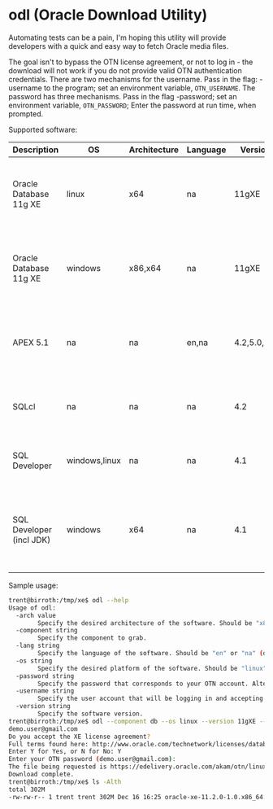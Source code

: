 # odl (Oracle Download Utility)

Automating tests can be a pain, I'm hoping this utility will provide developers with a quick and easy way to fetch Oracle media files.

The goal isn't to bypass the OTN license agreement, or not to log in - the download will not work if you do not provide valid OTN authentication credentials. There are two mechanisms for the username. Pass in the flag: -username <username> to the program; set an environment variable, `OTN_USERNAME`. The password has three mechanisms. Pass in the flag -password; set an environment variable, `OTN_PASSWORD`; Enter the password at run time, when prompted.

Supported software:

| Description              | OS            | Architecture | Language | Version     | Arguments |
|---                       | ---           | ---          | ---      | ---         | ---       |
| Oracle Database 11g XE   | linux         | x64          | na       | 11gXE       | --component db --os linux --version 11gXE --arch x64 |
| Oracle Database 11g XE   | windows       | x86,x64      | na       | 11gXE       | --component db --os windows --version 11gXE --arch x86 |
| APEX 5.1                 | na            | na           | en,na    | 4.2,5.0,5.1 | --component apex --os na --version 5.1 --arch na --lang na |
| SQLcl                    | na            | na           | na       | 4.2         | --component sqlcl --os na --version 4.2 |
| SQL Developer            | windows,linux | na           | na       | 4.1         | --component sqldev --os na --version 4.1 |
| SQL Developer (incl JDK) | windows       | x64          | na       | 4.1         | --component sqldev-jdk --os windows --version 4.1 --arch x64 |

Sample usage:

```bash
trent@birroth:/tmp/xe$ odl --help
Usage of odl:
  -arch value
    	Specify the desired architecture of the software. Should be "x86", "x64", or "na" (default na)
  -component string
    	Specify the component to grab.
  -lang string
    	Specify the language of the software. Should be "en" or "na" (default "na")
  -os string
    	Specify the desired platform of the software. Should be "linux" or "windows" (default "linux")
  -password string
    	Specify the password that corresponds to your OTN account. Alternatively, set the environment variable OTN_PASSWORD.
  -username string
    	Specify the user account that will be logging in and accepting the license agreement. Alternatively, set the environment variable OTN_USERNAME.
  -version string
    	Specify the software version.
trent@birroth:/tmp/xe$ odl --component db --os linux --version 11gXE --arch x64
demo.user@gmail.com
Do you accept the XE license agreement?
Full terms found here: http://www.oracle.com/technetwork/licenses/database-11g-express-license-459621.html
Enter Y for Yes, or N for No: Y
Enter your OTN password (demo.user@gmail.com):
The file being requested is https://edelivery.oracle.com/akam/otn/linux/oracle11g/xe/oracle-xe-11.2.0-1.0.x86_64.rpm.zip
Download complete.
trent@birroth:/tmp/xe$ ls -Alth
total 302M
-rw-rw-r-- 1 trent trent 302M Dec 16 16:25 oracle-xe-11.2.0-1.0.x86_64.rpm.zip
```
